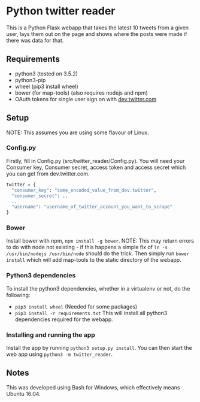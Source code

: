 # Python twitter reader
This is a Python Flask webapp that takes the latest 10 tweets from a given user, lays them out on the page and shows where the posts were made if there was data for that.

## Requirements
* python3 (tested on 3.5.2)
* python3-pip
* wheel (pip3 install wheel)
* bower (for map-tools) (also requires nodejs and npm)
* OAuth tokens for single user sign on with [dev.twitter.com](https://dev.twitter.com/oauth/overview/single-user)

## Setup
NOTE: This assumes you are using some flavour of Linux.
### Config.py
Firstly, fill in Config.py (src/twitter_reader/Config.py). You will need your Consumer key, Consumer secret, access token and access secret which you can get from dev.twitter.com.
```python
twitter = {
  "consumer_key": "some_encoded_value_from_dev.twitter",
  "consumer_secret": ..
  ..
  "username": "username_of_twitter_account_you_want_to_scrape"
}
```
### Bower
Install bower with npm, ```npm install -g bower```. NOTE: This may return errors to do with node not existing - if this happens a simple fix of ```ln -s /usr/bin/nodejs /usr/bin/node``` should do the trick. 
Then simply run ```bower install``` which will add map-tools to the static directory of the webapp.
### Python3 dependencies
To install the python3 dependencies, whether in a virtualenv or not, do the following:
* ```pip3 install wheel``` (Needed for some packages)
* ```pip3 install -r requirements.txt```
This will install all python3 dependencies required for the webapp.

### Installing and running the app
Install the app by running ```python3 setup.py install```.
You can then start the web app using ```python3 -m twitter_reader```.

## Notes
This was developed using Bash for Windows, which effectively means Ubuntu 16.04.
